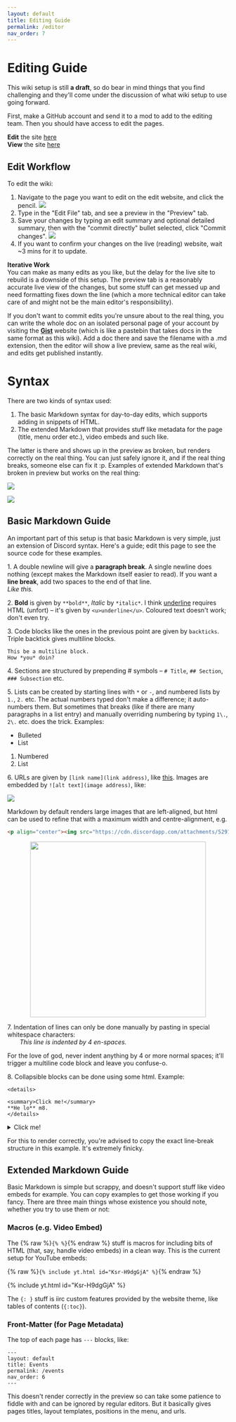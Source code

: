 ```yaml
---
layout: default
title: Editing Guide
permalink: /editor
nav_order: 7
---
```


# Editing Guide

This wiki setup is still **a draft**, so do bear in mind things that you find challenging and they'll come under the discussion of what wiki setup to use going forward.

First, make a GitHub account and send it to a mod to add to the editing team. Then you should have access to edit the pages.

**Edit** the site [here](https://github.com/smscommunity/sms-guide/)  
**View** the site [here](https://smscommunity.github.io/sms-guide/)

## Edit Workflow
To edit the wiki:
1. Navigate to the page you want to edit on the edit website, and click the pencil.
![](https://cdn.discordapp.com/attachments/529145099003887618/963155220144214026/unknown.png)
2. Type in the "Edit File" tab, and see a preview in the "Preview" tab.
3. Save your changes by typing an edit summary and optional detailed summary, then with the "commit directly" bullet selected, click "Commit changes".
![](https://cdn.discordapp.com/attachments/529145099003887618/963155961336442990/unknown.png)
4. If you want to confirm your changes on the live (reading) website, wait ~3 mins for it to update.

**Iterative Work**  
You can make as many edits as you like, but the delay for the live site to rebuild is a downside of this setup. The preview tab is a reasonably accurate live view of the changes, but some stuff can get messed up and need formatting fixes down the line (which a more technical editor can take care of and might not be the main editor's responsibility).

If you don't want to commit edits you're unsure about to the real thing, you can write the whole doc on an isolated personal page of your account by visiting the [**Gist**](https://gist.github.com) website (which is like a pastebin that takes docs in the same format as this wiki). Add a doc there and save the filename with a .md extension, then the editor will show a live preview, same as the real wiki, and edits get published instantly.

# Syntax

There are two kinds of syntax used:
1. The basic Markdown syntax for day-to-day edits, which supports adding in snippets of HTML.
2. The extended Markdown that provides stuff like metadata for the page (title, menu order etc.), video embeds and such like.

The latter is there and shows up in the preview as broken, but renders correctly on the real thing. You can just safely ignore it, and if the real thing breaks, someone else can fix it :p. Examples of extended Markdown that's broken in preview but works on the real thing:

![](https://cdn.discordapp.com/attachments/529145099003887618/963158324155674644/unknown.png)

![](https://cdn.discordapp.com/attachments/529145099003887618/963158545140969532/unknown.png)

## Basic Markdown Guide
An important part of this setup is that basic Markdown is very simple, just an extension of Discord syntax. Here's a guide; edit this page to see the source code for these examples.

1\. A double newline will give a **paragraph break**. A single newline does nothing (except makes the Markdown itself easier to read). If you want a **line break**, add two spaces to the end of that line.  
*Like this.*

2\. **Bold** is given by `**bold**`, *Italic* by `*italic*`. I think <u>underline</u> requires HTML (unfort) – it's given by `<u>underline</u>`. Coloured text doesn't work; don't even try.

3\. Code blocks like the ones in the previous point are given by ``backticks``. Triple backtick gives multiline blocks.

```
This be a multiline block.
How *you* doin?
```

4\. Sections are structured by prepending # symbols – `# Title`, `## Section`, `### Subsection` etc.

5\. Lists can be created by starting lines with `*` or `-`, and numbered lists by `1.`, `2.` etc. The actual numbers typed don't make a difference; it auto-numbers them. But sometimes that breaks (like if there are many paragraphs in a list entry) and manually overriding numbering by typing `1\.`, `2\.` etc. does the trick. Examples:

- Bulleted
- List

1. Numbered
2. List

6\. URLs are given by `[link name](link address)`, like [this](https://cdn.discordapp.com/attachments/529145099003887618/947937236933042206/unknown.png). Images are embedded by `![alt text](image address)`, like:

![](https://cdn.discordapp.com/attachments/529145099003887618/947937236933042206/unknown.png)

Markdown by default renders large images that are left-aligned, but html can be used to refine that with a maximum width and centre-alignment, e.g.

```html
<p align="center"><img src="https://cdn.discordapp.com/attachments/529145099003887618/947937236933042206/unknown.png" width="400"></p>
```

<p align="center"><img src="https://cdn.discordapp.com/attachments/529145099003887618/947937236933042206/unknown.png" width="400"></p>

7\. Indentation of lines can only be done manually by pasting in special whitespace characters:  
    *This line is indented by 4 en-spaces.*

For the love of god, never indent anything by 4 or more normal spaces; it'll trigger a multiline code block and leave you confuse-o.

8\. Collapsible blocks can be done using some html. Example:

```
<details>

<summary>Click me!</summary>
**He lo** m8.
</details>
```

<details>

<summary>Click me!</summary>
**He lo** m8.
</details>

For this to render correctly, you're advised to copy the exact line-break structure in this example. It's extremely finicky.

## Extended Markdown Guide
Basic Markdown is simple but scrappy, and doesn't support stuff like video embeds for example. You can copy examples to get those working if you fancy. There are three main things whose existence you should note, whether you try to use them or not:

### Macros (e.g. Video Embed)

The {% raw %}`{% %}`{% endraw %} stuff is macros for including bits of HTML (that, say, handle video embeds) in a clean way. This is the current setup for YouTube embeds:

{% raw %}`{% include yt.html id="Ksr-H9dgGjA" %}`{% endraw %}

{% include yt.html id="Ksr-H9dgGjA" %}

The `{: }` stuff is iirc custom features provided by the website theme, like tables of contents (`{:toc}`).

### Front-Matter (for Page Metadata)

The top of each page has `---` blocks, like:

```
---
layout: default
title: Events
permalink: /events
nav_order: 6
---
```

This doesn't render correctly in the preview so can take some patience to fiddle with and can be ignored by regular editors. But it basically gives pages titles, layout templates, positions in the menu, and urls.
